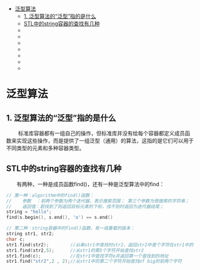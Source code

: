 - [泛型算法](#泛型算法)
  - [1. 泛型算法的“泛型”指的是什么](#1-泛型算法的泛型指的是什么)
  - [STL中的string容器的查找有几种](#stl中的string容器的查找有几种)
  - [](#)
  - [](#-1)
  - [](#-2)
  - [](#-3)
  - [](#-4)
  - [](#-5)
  - [](#-6)

# 泛型算法

## 1. 泛型算法的“泛型”指的是什么

&emsp;&emsp; 标准库容器都有一组自己的操作，但标准库并没有给每个容器都定义成员函数来实现这些操作，而是提供了一组泛型（通用）的算法，这指的是它们可以用于不同类型的元素和多种容器类型。

## STL中的string容器的查找有几种

&emsp;&emsp;有两种，一种是成员函数find()，还有一种是泛型算法中的find：

```cpp
// 第一种：algorithm中的find()函数：
//    参数  ：前两个参数为两个迭代器，表示搜索范围； 第三个参数为想搜索的字符串；
//    返回值：若找到了则返回目标元素的下标，找不到时返回为迭代器结尾；
string = "hello";
find(s.begin(), s.end(), 'o') == s.end()

// 第二种：string容器中的find()函数，有一组重载的版本：
string str1, str2;
char c;
str1.find(str2);        //从串str1中查找时str2，返回str2中首个字符在str1中的地址
str1.find(str2,5);      //从str1的第5个字符开始查找str2
str1.find(c);           //在str1中查找字符o并返回第一个查找到的地址
str1.find("str2",2 , 2);//从str1中的第二个字符开始查找of big的前两个字符
```

## 
&emsp;&emsp;

## 
&emsp;&emsp;

## 
&emsp;&emsp;

## 
&emsp;&emsp;

## 
&emsp;&emsp;

## 
&emsp;&emsp;

## 
&emsp;&emsp;